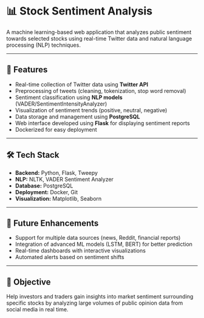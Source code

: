 # 📊 Stock Sentiment Analysis

A machine learning-based web application that analyzes public sentiment towards selected stocks using real-time Twitter data and natural language processing (NLP) techniques.

---

## 🚀 Features

* Real-time collection of Twitter data using **Twitter API**
* Preprocessing of tweets (cleaning, tokenization, stop word removal)
* Sentiment classification using **NLP models** (VADER/SentimentIntensityAnalyzer)
* Visualization of sentiment trends (positive, neutral, negative)
* Data storage and management using **PostgreSQL**
* Web interface developed using **Flask** for displaying sentiment reports
* Dockerized for easy deployment

---

## 🛠️ Tech Stack

* **Backend:** Python, Flask, Tweepy
* **NLP:** NLTK, VADER Sentiment Analyzer
* **Database:** PostgreSQL
* **Deployment:** Docker, Git
* **Visualization:** Matplotlib, Seaborn

---

## 📌 Future Enhancements

* Support for multiple data sources (news, Reddit, financial reports)
* Integration of advanced ML models (LSTM, BERT) for better prediction
* Real-time dashboards with interactive visualizations
* Automated alerts based on sentiment shifts

---

## 🎯 Objective

Help investors and traders gain insights into market sentiment surrounding specific stocks by analyzing large volumes of public opinion data from social media in real time.
